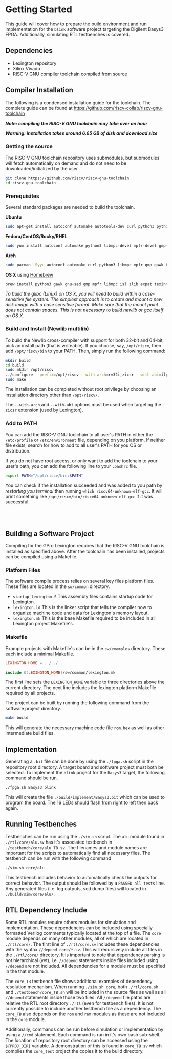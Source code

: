 # Getting Started

This guide will cover how to prepare the build environment and run implementation
for the `blink` software project targeting the Digilent Basys3 FPGA. Additionally,
simulating RTL testbenches is covered.

## Dependencies

- Lexington repository
- Xilinx Vivado
- RISC-V GNU compiler toolchain compiled from source

## Compiler Installation

The following is a condensed installation guide for the toolchain.
The complete guide can be found at https://github.com/riscv-collab/riscv-gnu-toolchain

***Note: compiling the RISC-V GNU toolchain may take over an hour***

***Warning: installation takes around 6.65 GB of disk and download size***

### Getting the source

The RISC-V GNU toolchain repository uses submodules, but submodules will fetch
automatically on demand and do not need to be downloaded/initialized by the user.

```bash
git clone https://github.com/riscv/riscv-gnu-toolchain
cd riscv-gnu-toolchain
```

### Prerequisites

Several standard packages are needed to build the toolchain.

**Ubuntu**
```bash
sudo apt-get install autoconf automake autotools-dev curl python3 python3-pip libmpc-dev libmpfr-dev libgmp-dev gawk build-essential bison flex texinfo gperf libtool patchutils bc zlib1g-dev libexpat-dev ninja-build git cmake libglib2.0-dev
```

**Fedora/CentOS/Rocky/RHEL**
```bash
sudo yum install autoconf automake python3 libmpc-devel mpfr-devel gmp-devel gawk  bison flex texinfo patchutils gcc gcc-c++ zlib-devel expat-devel
```

**Arch**
```bash
sudo pacman -Syyu autoconf automake curl python3 libmpc mpfr gmp gawk base-devel bison flex texinfo gperf libtool patchutils bc zlib expat
```

**OS X** using [Homebrew](https://brew.sh/)
```bash
brew install python3 gawk gnu-sed gmp mpfr libmpc isl zlib expat texinfo flock
```
*To build the glibc (Linux) on OS X, you will need to build within a case-sensitive
file system. The simplest approach is to create and mount a new disk image with
a case sensitive format. Make sure that the mount point does not contain spaces.
This is not necessary to build newlib or gcc itself on OS X.*

### Build and Install (Newlib multilib)

To build the Newlib cross-compiler with support for both 32-bit and 64-bit, pick
an install path (that is writeable). If you choose, say, `/opt/riscv`, then add
`/opt/riscv/bin` to your PATH. Then, simply run the following command:

```bash
mkdir build
cd build
sudo mkdir /opt/riscv
../configure --prefix=/opt/riscv --with-arch=rv32i_zicsr --with-abi=ilp32
sudo make
```

The installation can be completed without root privilege by choosing an installation
directory other than `/opt/riscv/`.

The `--with-arch` and `--with-abi` options must be used when targeting the
`zicsr` extension (used by Lexington).

### Add to PATH

You can add the RISC-V GNU toolchain to all user's PATH in either the `/etc/profile`
or `/etc/environment` file, depending on you platform. If neither file exists,
search for how to add to all user's PATH for you OS or distribution.

If you do not have root access, or only want to add the toolchain to your user's
path, you can add the following line to your `.bashrc` file.

```bash
export PATH="/opt/riscv/bin:$PATH"
```

You can check if the installation succeeded and was added to you path by
*restarting you terminal* then running `which riscv64-unknown-elf-gcc`. It will
print something like `/opt/riscv/bin/riscv64-unknown-elf-gcc` if it was successful.

<br><br>

## Building a Software Project

Compiling for the GPro Lexington requires that the RISC-V GNU toolchain is installed
as specified above. After the toolchain has been installed, projects can be compiled
using a Makefile.

### Platform Files

The software compile process relies on several key files platform files. These
files are located in the `sw/common` directory.

- `startup_lexington.S` This assembly files contains startup code for Lexington.
- `lexington.ld` This is the linker script that tells the compiler how to organize machine code and data for Lexington's memory layout.
- `lexington.mk` This is the base Makefile required to be included in all Lexington project Makefile's.

### Makefile

Example projects with Makefile's can be in the `sw/examples` directory.
These each include a minimal Makefile.

```makefile
LEXINGTON_HOME = ../../..

include $(LEXINGTON_HOME)/sw/common/lexington.mk
```

The first line sets the `LEXINGTON_HOME` variable to three directories above the
current directory. The next line includes the lexington platform Makefile required
by all projects.

The project can be built by running the following command from the software project
directory.

```bash
make build
```

This will generate the necessary machine code file `rom.hex` as well as other
intermediate build files.


## Implementation

Generating a `.bit` file can be done by using the `./fpga.sh` script in the
repository root directory. A target board and software project must both be
selected. To implement the `blink` project for the `Basys3` target, the following
command should be run.

```bash
./fpga.sh Basys3 blink
```

This will create the file `./build/implement/Basys3.bit` which can be used to
program the board. The 16 LEDs should flash from right to left then back again.

## Running Testbenches

Testbenches can be run using the `./sim.sh` script. The `alu` module found in
`./rtl/core/alu.sv` has it's associated testbench in `./testbench/core/alu_TB.sv`.
The filenames and module names are important for the scripts to automatically find
all necessary files. The testbench can be run with the following command

```bash
./sim.sh core/alu
```

This testbench includes behavior to automatically check the outputs for correct
behavior. The output should be followed by a `PASSED all tests` line. Any generated
files (i.e. log outputs, vcd dump files) will located in `./build/sim/core/alu/`.

## RTL Dependency Include

Some RTL modules require others modules for simulation and implementation. These
dependencies can be included using specially formatted Verilog comments typically
located at the top of a file. The `core` module depends on many other modules, all
of which are located in `./rtl/core/`. The first line of `./rtl/core.sv` includes
these dependencies with the syntax `//depend core/*.sv`. This will recursively
include all files in the `./rtl/core/` directory. It is important to note that
dependency parsing is not hierarchical (yet), i.e. `//depend` statements inside
files included using `//depend` are not included. All dependencies for a module
must be specified in the that module.

The `core_TB` testbench file shows additional examples of dependency resolution
mechanism. When running `./sim.sh core`, both `./rtl/core.sh` and `./testbench/core_TB.sh`
will be included in the source files as well as all `//depend` statements inside
those two files. All `//depend` file paths are relative the RTL root directory
`./rtl` (even for testbench files). It is not currently possible to include another
testbench file as a dependency. The `core_TB` also depends on the `rom` and `ram`
modules as these are not included in the `core` module.

Additionally, commands can be run before simulation or implementation by using
a `//cmd` statement. Each command is run in it's own bash sub-shell. The location
of repository root directory can be accessed using the `${PROJ_DIR}` variable.
A demonstration of this is found in `core_TB.sv` which compiles the `core_test`
project the copies it to the build directory.


